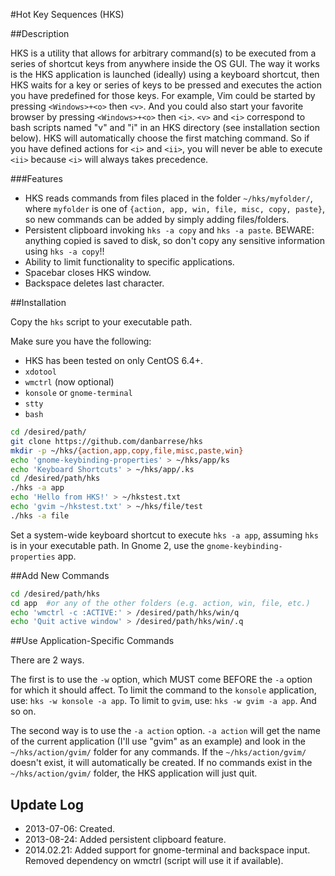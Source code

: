 #Hot Key Sequences (HKS)

##Description

HKS is a utility that allows for arbitrary command(s) to be executed from a series of shortcut keys from anywhere inside the OS GUI.  The way it works is the HKS application is launched (ideally) using a keyboard shortcut, then HKS waits for a key or series of keys to be pressed and executes the action you have predefined for those keys.  For example, Vim could be started by pressing `<Windows>+<o>` then `<v>`.  And you could also start your favorite browser by pressing `<Windows>+<o>` then `<i>`.  `<v>` and `<i>` correspond to bash scripts named "v" and "i" in an HKS directory (see installation section below).  HKS will automatically choose the first matching command.  So if you have defined actions for `<i>` and `<ii>`, you will never be able to execute `<ii>` because `<i>` will always takes precedence.

###Features

* HKS reads commands from files placed in the folder `~/hks/myfolder/`, where `myfolder` is one of `{action, app, win, file, misc, copy, paste}`, so new commands can be added by simply adding files/folders.
* Persistent clipboard invoking `hks -a copy` and `hks -a paste`.  BEWARE: anything copied is saved to disk, so don't copy any sensitive information using `hks -a copy`!!
* Ability to limit functionality to specific applications.
* Spacebar closes HKS window.
* Backspace deletes last character.

##Installation

Copy the `hks` script to your executable path.

Make sure you have the following:
* HKS has been tested on only CentOS 6.4+.
* `xdotool`
* `wmctrl` (now optional)
* `konsole` or `gnome-terminal`
* `stty`
* `bash`

```bash
cd /desired/path/
git clone https://github.com/danbarrese/hks
mkdir -p ~/hks/{action,app,copy,file,misc,paste,win}
echo 'gnome-keybinding-properties' > ~/hks/app/ks
echo 'Keyboard Shortcuts' > ~/hks/app/.ks
cd /desired/path/hks
./hks -a app
echo 'Hello from HKS!' > ~/hkstest.txt
echo 'gvim ~/hkstest.txt' > ~/hks/file/test
./hks -a file
```

Set a system-wide keyboard shortcut to execute `hks -a app`, assuming `hks` is in your executable path.  In Gnome 2, use the `gnome-keybinding-properties` app.

##Add New Commands

```bash
cd /desired/path/hks
cd app  #or any of the other folders (e.g. action, win, file, etc.)
echo 'wmctrl -c :ACTIVE:' > /desired/path/hks/win/q
echo 'Quit active window' > /desired/path/hks/win/.q
```

##Use Application-Specific Commands

There are 2 ways.

The first is to use the `-w` option, which MUST come BEFORE the `-a` option for which it should affect.  To limit the command to the `konsole` application, use: `hks -w konsole -a app`.  To limit to `gvim`, use: `hks -w gvim -a app`.  And so on.

The second way is to use the `-a action` option.  `-a action` will get the name of the current application (I'll use "gvim" as an example) and look in the `~/hks/action/gvim/` folder for any commands.  If the `~/hks/action/gvim/` doesn't exist, it will automatically be created.  If no commands exist in the `~/hks/action/gvim/` folder, the HKS application will just quit.

## Update Log
* 2013-07-06: Created.
* 2013-08-24: Added persistent clipboard feature.
* 2014.02.21: Added support for gnome-terminal and backspace input.  Removed dependency on wmctrl (script will use it if available).

